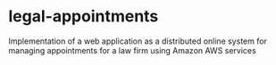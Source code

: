 # legal-appointments
Implementation of a web application as a distributed online system for managing appointments for a law firm using Amazon AWS services
